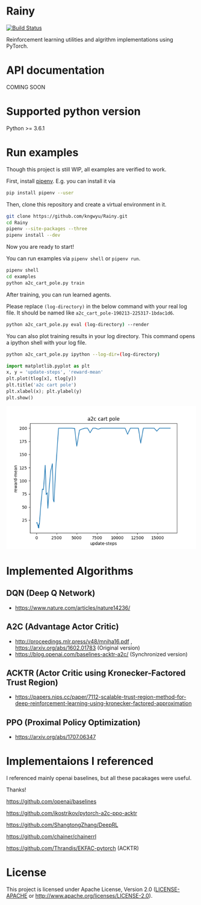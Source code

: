 # Rainy
[![Build Status](https://travis-ci.org/kngwyu/Rainy.svg?branch=master)](https://travis-ci.org/kngwyu/Rainy)

Reinforcement learning utilities and algrithm implementations using PyTorch.

# API documentation
COMING SOON

# Supported python version
Python >= 3.6.1

# Run examples
Though this project is still WIP, all examples are verified to work.

First, install [pipenv](https://pipenv.readthedocs.io/en/latest/).
E.g. you can install it via
``` bash
pip install pipenv --user
```

Then, clone this repository and create a virtual environment in it.
```bash
git clone https://github.com/kngwyu/Rainy.git
cd Rainy
pipenv --site-packages --three
pipenv install --dev
```

Now you are ready to start!

You can run examples via `pipenv shell` or `pipenv run`.
```bash
pipenv shell
cd examples
python a2c_cart_pole.py train
```

After training, you can run learned agents.

Please replace `(log-directory)` in the below command with your real log file.
It should be named like `a2c_cart_pole-190213-225317-1bdac1d6`.
``` bash
python a2c_cart_pole.py eval (log-directory) --render
```

You can also plot training results in your log directory.
This command opens a ipython shell with your log file.
``` bash
python a2c_cart_pole.py ipython --log-dir=(log-directory)
```

``` python
import matplotlib.pyplot as plt
x, y = 'update-steps', 'reward-mean'
plt.plot(tlog[x], tlog[y])
plt.title('a2c cart pole')
plt.xlabel(x); plt.ylabel(y)
plt.show()
```
![A2C cart pole](./pictures/a2c-cart-pole.png)

# Implemented Algorithms

## DQN (Deep Q Network)
- https://www.nature.com/articles/nature14236/

## A2C (Advantage Actor Critic)
- http://proceedings.mlr.press/v48/mniha16.pdf , https://arxiv.org/abs/1602.01783 (Original version)
- https://blog.openai.com/baselines-acktr-a2c/ (Synchronized version)

## ACKTR (Actor Critic using Kronecker-Factored Trust Region)
- https://papers.nips.cc/paper/7112-scalable-trust-region-method-for-deep-reinforcement-learning-using-kronecker-factored-approximation

## PPO (Proximal Policy Optimization)
- https://arxiv.org/abs/1707.06347

# Implementaions I referenced
I referenced mainly openai baselines, but all these pacakages were useful.

Thanks!

https://github.com/openai/baselines

https://github.com/ikostrikov/pytorch-a2c-ppo-acktr

https://github.com/ShangtongZhang/DeepRL

https://github.com/chainer/chainerrl

https://github.com/Thrandis/EKFAC-pytorch (ACKTR)

# License
This project is licensed under Apache License, Version 2.0
([LICENSE-APACHE](LICENSE) or http://www.apache.org/licenses/LICENSE-2.0).


